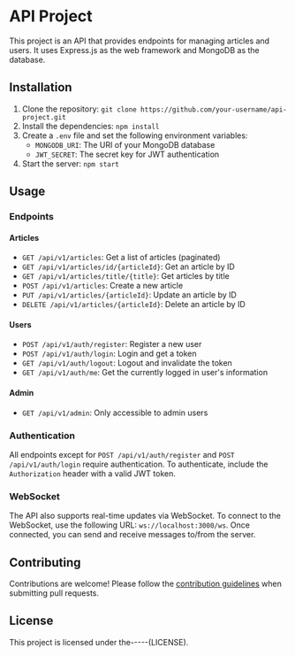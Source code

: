 # API Project

This project is an API that provides endpoints for managing articles and users. It uses Express.js as the web framework and MongoDB as the database.

## Installation

1. Clone the repository: `git clone https://github.com/your-username/api-project.git`
2. Install the dependencies: `npm install`
3. Create a `.env` file and set the following environment variables:
    - `MONGODB_URI`: The URI of your MongoDB database
    - `JWT_SECRET`: The secret key for JWT authentication
4. Start the server: `npm start`

## Usage

### Endpoints

#### Articles

- `GET /api/v1/articles`: Get a list of articles (paginated)
- `GET /api/v1/articles/id/{articleId}`: Get an article by ID
- `GET /api/v1/articles/title/{title}`: Get articles by title
- `POST /api/v1/articles`: Create a new article
- `PUT /api/v1/articles/{articleId}`: Update an article by ID
- `DELETE /api/v1/articles/{articleId}`: Delete an article by ID

#### Users

- `POST /api/v1/auth/register`: Register a new user
- `POST /api/v1/auth/login`: Login and get a token
- `GET /api/v1/auth/logout`: Logout and invalidate the token
- `GET /api/v1/auth/me`: Get the currently logged in user's information

#### Admin

- `GET /api/v1/admin`: Only accessible to admin users

### Authentication

All endpoints except for `POST /api/v1/auth/register` and `POST /api/v1/auth/login` require authentication. To authenticate, include the `Authorization` header with a valid JWT token.

### WebSocket

The API also supports real-time updates via WebSocket. To connect to the WebSocket, use the following URL: `ws://localhost:3000/ws`. Once connected, you can send and receive messages to/from the server.

## Contributing

Contributions are welcome! Please follow the [contribution guidelines](CONTRIBUTING.md) when submitting pull requests.

## License

This project is licensed under the-----(LICENSE).

